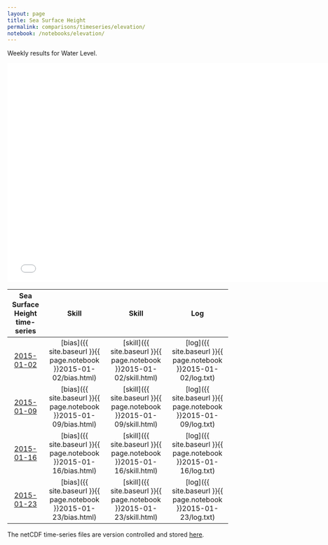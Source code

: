 ```yaml
---
layout: page
title: Sea Surface Height
permalink: comparisons/timeseries/elevation/
notebook: /notebooks/elevation/
---
```


Weekly results for Water Level.

<iframe width="750" height="500" frameBorder="0" src="{{ site.baseurl }}{{ page.notebook }}2015-01-23/mapa.html" name="iframe"> <p>Your browser does not support iframes.</p> </iframe>


| Sea Surface Height time-series                                                                     | Skill                                                              | Skill                                                                | Log                                                            |
|:--------------------------------------------------------------------------------------------------:|:------------------------------------------------------------------:|:--------------------------------------------------------------------:|:--------------------------------------------------------------:|
| <a href="{{ site.baseurl }}{{ page.notebook }}2015-01-02/mapa.html" target="iframe">2015-01-02</a> | [bias]({{ site.baseurl }}{{ page.notebook }}2015-01-02/bias.html)  | [skill]({{ site.baseurl }}{{ page.notebook }}2015-01-02/skill.html)  | [log]({{ site.baseurl }}{{ page.notebook }}2015-01-02/log.txt) |
| <a href="{{ site.baseurl }}{{ page.notebook }}2015-01-09/mapa.html" target="iframe">2015-01-09</a> | [bias]({{ site.baseurl }}{{ page.notebook }}2015-01-09/bias.html)  | [skill]({{ site.baseurl }}{{ page.notebook }}2015-01-09/skill.html)  | [log]({{ site.baseurl }}{{ page.notebook }}2015-01-09/log.txt) |
| <a href="{{ site.baseurl }}{{ page.notebook }}2015-01-16/mapa.html" target="iframe">2015-01-16</a> | [bias]({{ site.baseurl }}{{ page.notebook }}2015-01-16/bias.html)  | [skill]({{ site.baseurl }}{{ page.notebook }}2015-01-16/skill.html)  | [log]({{ site.baseurl }}{{ page.notebook }}2015-01-16/log.txt) |
| <a href="{{ site.baseurl }}{{ page.notebook }}2015-01-23/mapa.html" target="iframe">2015-01-23</a> | [bias]({{ site.baseurl }}{{ page.notebook }}2015-01-23/bias.html)  | [skill]({{ site.baseurl }}{{ page.notebook }}2015-01-23/skill.html)  | [log]({{ site.baseurl }}{{ page.notebook }}2015-01-23/log.txt) |

The netCDF time-series files are version controlled and stored [here](https://github.com/ocefpaf/secoora/tree/gh-pages/notebooks/ssh).
